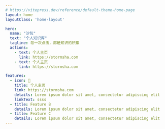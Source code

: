 ```yaml
---
# https://vitepress.dev/reference/default-theme-home-page
layout: home
layoutClass: 'home-layout'

hero:
  name: "沙包"
  text: "个人知识库"
  tagline: 每一次点击，都是知识的积累
  actions:
    - text: 个人主页
      link: https://stormsha.com
    - text: 个人主页
      link: https://stormsha.com

features:
  - icon: 📖
    title: 个人主页
    link: https://stormsha.com
    details: Lorem ipsum dolor sit amet, consectetur adipiscing elit
    linkText: ssss
  - title: Feature B
    details: Lorem ipsum dolor sit amet, consectetur adipiscing elit
  - title: Feature C
    details: Lorem ipsum dolor sit amet, consectetur adipiscing elit
---
```


<style>
/*爱的魔力转圈圈*/
.home-layout .image-src:hover {
  transform: translate(-50%, -50%) rotate(666turn);
  transition: transform 59s 1s cubic-bezier(0.3, 0, 0.8, 1);
}

.home-layout .details small {
  opacity: 0.8;
}

.home-layout .bottom-small {
  display: block;
  margin-top: 2em;
  text-align: right;
}
</style>